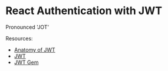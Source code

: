 # React Authentication with JWT
Pronounced 'JOT'

Resources:
* [Anatomy of JWT](https://scotch.io/tutorials/the-anatomy-of-a-json-web-token)
* [JWT](https://jwt.io/)
* [JWT Gem](https://github.com/jwt/ruby-jwt)